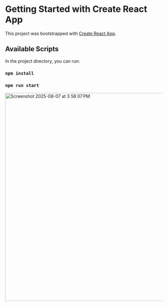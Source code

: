 # Getting Started with Create React App

This project was bootstrapped with [Create React App](https://github.com/facebook/create-react-app).

## Available Scripts

In the project directory, you can run:

### `npm install`
### `npm run start`

<img width="1439" height="670" alt="Screenshot 2025-08-07 at 3 58 07 PM" src="https://github.com/user-attachments/assets/ac9eda80-bca4-4b57-8f1c-58f6f5b1be45" />

